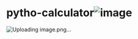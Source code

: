 # pytho-calculator![image](https://github.com/Slimi1/pytho-calculator/assets/135278375/50f2723b-50cd-441e-91c0-19c826562dde)
![Uploading image.png…]()
